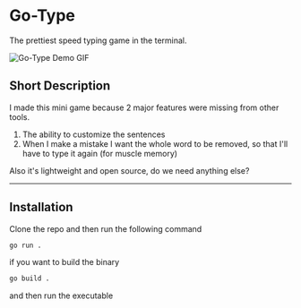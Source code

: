 # Go-Type
The prettiest speed typing game in the terminal. 

![Go-Type Demo GIF](/Users/guyb/Documents/repos/go-type/demo.gif "Go-Type Demo GIF")

## Short Description

I made this mini game because 2 major features were missing from other tools.
1. The ability to customize the sentences
2. When I make a mistake I want the whole word to be removed, so that I'll have to type it again (for muscle memory)

Also it's lightweight and open source, do we need anything else?

---

## Installation

Clone the repo and then run the following command

```bash
go run .
```

if you want to build the binary

```bash
go build .
```

and then run the executable


